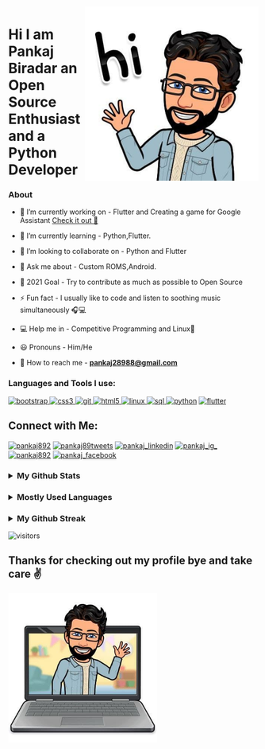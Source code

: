 <img align="right"  width="350" src="./pic2.jpg">

# Hi I am Pankaj Biradar an Open Source Enthusiast and a Python Developer

<h3 align="left">
 About </h3>

- 🔭 I’m currently working on - Flutter and Creating a game for Google Assistant <a href="https://assistant.google.com/services/a/uid/000000710c8787aa?hl=en">Check it out 🎲</a>

- 🌱 I’m currently learning - Python,Flutter.

- 👯 I’m looking to collaborate on - Python and Flutter

- 💬 Ask me about - Custom ROMS,Android. 

- 🥅 2021 Goal - Try to contribute as much as possible to Open Source

- ⚡ Fun fact - I usually like to code and listen to soothing music simultaneously 🎧💻 

- 💻 Help me in - Competitive Programming and Linux🐧

- 😃 Pronouns - Him/He

- 📧 How to reach me - **pankaj28988@gmail.com**



<h3 align="left"> Languages and Tools I use:</h3>
<p align="left">
  <a href="https://getbootstrap.com" target="_blank"> <img src="https://img.icons8.com/color/48/000000/bootstrap.png"
  alt="bootstrap" width="40" height="40"/> </a>
  <a href="https://www.w3schools.com/css/" target="_blank"> 
  <img src="https://img.icons8.com/color/48/000000/css3.png" alt="css3" width="40" height="40"/> </a>
  <a href="https://git-scm.com/" target="_blank"> 
 <img src="https://img.icons8.com/color/48/000000/git.png" alt="git" width="40" height="40"/> </a>
  <a href="https://www.w3.org/html/" target="_blank">  <img src="https://img.icons8.com/color/50/000000/html-5.png" alt="html5" width="40" height="40"/> </a>
  <a href="https://www.linux.org/" target="_blank"> <img src="https://img.icons8.com/color/48/000000/linux.png" alt="linux" width="40" height="40"/> </a>
  <a href="https://www.mysql.com/" target="_blank">
  <img src="https://img.icons8.com/color/64/000000/sql.png" alt="sql" width="40" height="40"/> </a>
  <a href="https://www.python.org" target="_blank">
  <img src="https://img.icons8.com/color/48/000000/python.png" alt="python"
  width="40" height="40"/></a>
 <a href="https://flutter.dev/" target="_blank"> 
 <img src="https://img.icons8.com/color/48/000000/flutter.png" alt = "flutter" width="40" height="40"/></a>
</p>

<h2 align="left"> Connect with Me: </h2>
<p align="left">
<a href="https://dev.to/pankaj892" target="blank"> 
<img align="center" src="https://img.icons8.com/windows/32/26e07f/dev.png" alt="pankaj892" height="40" width="40" /></a>
<a href="https://twitter.com/pankaj89tweets" target="_blank"> 
<img align="center" src="https://img.icons8.com/fluent/48/26e07f/twitter.png" alt="pankaj89tweets" height="40" width="40" /></a> 
<a href="https://in.linkedin.com/in/pankaj-biradar" target="_blank"> <img align="center" src="https://img.icons8.com/fluent/48/000000/linkedin.png" alt="pankaj_linkedin" height="40" width="40" /></a> 
<a href="https://www.instagram.com/_pankaj89_/" target="_blank" ><img align="center" src="https://img.icons8.com/fluent/48/000000/instagram-new.png"
alt="pankaj_ig_" height="40" width="40" /></a> 
<a href="https://dribbble.com/pankaj892" target="_blank" > 
<img align="center" src="https://img.icons8.com/dusk/64/000000/dribbble.png" alt="pankaj892" height="40" width="40" /></a>
<a href="https://facebook.com/eduardo.saverin.892/" target="_blank" >
<img align="center" src="https://img.icons8.com/dusk/64/000000/facebook-new--v2.png" alt="pankaj_facebook" height="40" width="40" /></a>
</p>

<h3>
<details>
<summary><strong>My Github Stats</strong></summary>
<img src = "https://github-readme-stats.vercel.app/api?username=pankaj892&count_private=true&include_all_commits=true&theme=buefy&show_icons=true" alt="Pankaj's Github Stats"
width="400" />
</details>
</h3>

<h3>
<details>
<summary><strong>Mostly Used Languages </strong></summary>
<img src="https://github-readme-stats.vercel.app/api/top-langs/?username=pankaj892&layout=compact" alt="Pankaj's mostly used Languages"/>
</details>
</h3>

<h3>
<details>
<summary><strong>My Github Streak</strong></summary>
<img src="https://github-readme-streak-stats.herokuapp.com/?user=pankaj892&show_icons=true&locale=en&layout=compact&theme=gruvbox&bg_color=333333" alt="Pankaj's github streak" width="450" />
</details>
</h3>

![visitors](https://visitor-badge.glitch.me/badge?page_id=pankaj892.visitor-badge)

## Thanks for checking out my profile bye and take care ✌
<img src = "./pic3.jpg" width="300">
